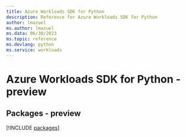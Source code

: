 ```yaml
---
title: Azure Workloads SDK for Python
description: Reference for Azure Workloads SDK for Python
author: lmazuel
ms.author: lmazuel
ms.data: 06/30/2023
ms.topic: reference
ms.devlang: python
ms.service: workloads
---
```

# Azure Workloads SDK for Python - preview
## Packages - preview
[!INCLUDE [packages](workloads-index.md)]